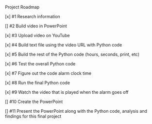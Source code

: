 Project Roadmap

[x] #1 Research information

[] #2 Build video in PowerPoint

[x] #3 Upload video on YouTube

[x] #4 Build text file using the video URL with Python code

[x] #5 Build the rest of the Python code (hours, seconds, print, etc)

[x] #6 Test the overall Python code

[x] #7 Figure out the code alarm clock time

[x] #8 Run the final Python code 

[x] #9 Watch the video that is played when the alarm goes off

[] #10 Create the PowerPoint 

[] #11 Present the PowerPoint along with the Python code, analysis and findings for this final project 
